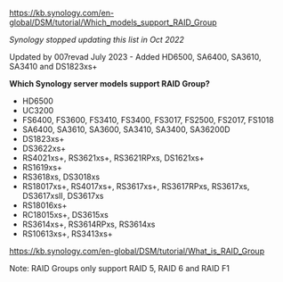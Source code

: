 https://kb.synology.com/en-global/DSM/tutorial/Which_models_support_RAID_Group

*Synology stopped updating this list in Oct 2022*

Updated by 007revad July 2023 - Added HD6500, SA6400, SA3610, SA3410 and DS1823xs+

**Which Synology server models support RAID Group?**
- HD6500
- UC3200
- FS6400, FS3600, FS3410, FS3400, FS3017, FS2500, FS2017, FS1018
- SA6400, SA3610, SA3600, SA3410, SA3400, SA36200D
- DS1823xs+
- DS3622xs+
- RS4021xs+, RS3621xs+, RS3621RPxs, DS1621xs+
- RS1619xs+
- RS3618xs, DS3018xs
- RS18017xs+, RS4017xs+, RS3617xs+, RS3617RPxs, RS3617xs, DS3617xsII, DS3617xs
- RS18016xs+
- RC18015xs+, DS3615xs
- RS3614xs+, RS3614RPxs, RS3614xs
- RS10613xs+, RS3413xs+
  
https://kb.synology.com/en-global/DSM/tutorial/What_is_RAID_Group

Note: RAID Groups only support RAID 5, RAID 6 and RAID F1
